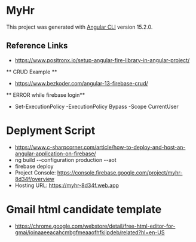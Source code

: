 # MyHr

This project was generated with [Angular CLI](https://github.com/angular/angular-cli) version 15.2.0.

## Reference Links

* https://www.positronx.io/setup-angular-fire-library-in-angular-project/ 

** CRUD Example **
* https://www.bezkoder.com/angular-13-firebase-crud/ 

** ERROR while firebase login** 
* Set-ExecutionPolicy -ExecutionPolicy Bypass -Scope CurrentUser

# Deplyment Script
* https://www.c-sharpcorner.com/article/how-to-deploy-and-host-an-angular-application-on-firebase/
* ng build --configuration production --aot
* firebase deploy
* Project Console: https://console.firebase.google.com/project/myhr-8d34f/overview
* Hosting URL: https://myhr-8d34f.web.app

# Gmail html candidate template
* https://chrome.google.com/webstore/detail/free-html-editor-for-gmai/ioinaaeeacahcmbgfmeaaofhfkijpdeb/related?hl=en-US
